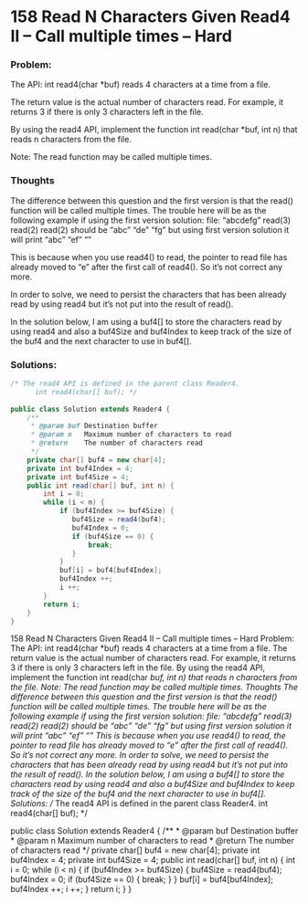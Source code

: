 
# 158 Read N Characters Given Read4 II – Call multiple times – Hard

### Problem:
The API: int read4(char *buf) reads 4 characters at a time from a file.

The return value is the actual number of characters read. For example, it returns 3 if there is only 3 characters left in the file.

By using the read4 API, implement the function int read(char *buf, int n) that reads n characters from the file.

Note:
The read function may be called multiple times.
### Thoughts
The difference between this question and the first version is that the read() function will be called multiple times.
The trouble here will be as the following example if using the first version solution:
file: “abcdefg”
read(3) read(2) read(2) should be “abc” “de” “fg”
but using first version solution it will print “abc” “ef” “”

This is because when you use read4() to read, the pointer to read file has already moved to “e” after the first call of read4(). So it’s not correct any more.

In order to solve, we need to persist the characters that has been already read by using read4 but it’s not put into the result of read().

In the solution below, I am using a buf4[] to store the characters read by using read4 and also a buf4Size and buf4Index to keep track of the size of the buf4 and the next character to use in buf4[].

### Solutions:

```java
/* The read4 API is defined in the parent class Reader4.
      int read4(char[] buf); */
 
public class Solution extends Reader4 {
    /**
     * @param buf Destination buffer
     * @param n   Maximum number of characters to read
     * @return    The number of characters read
     */
    private char[] buf4 = new char[4];
    private int buf4Index = 4;
    private int buf4Size = 4;
    public int read(char[] buf, int n) {
        int i = 0;
        while (i < n) {
            if (buf4Index >= buf4Size) {
               buf4Size = read4(buf4);
               buf4Index = 0;
               if (buf4Size == 0) {
                   break;
               }
            }
            buf[i] = buf4[buf4Index];
            buf4Index ++;
            i ++;
        }
        return i;
    }
}
```
158 Read N Characters Given Read4 II – Call multiple times – Hard
Problem:
The API: int read4(char *buf) reads 4 characters at a time from a file.
The return value is the actual number of characters read. For example, it returns 3 if there is only 3 characters left in the file.
By using the read4 API, implement the function int read(char *buf, int n) that reads n characters from the file.
Note:
The read function may be called multiple times.
Thoughts
The difference between this question and the first version is that the read() function will be called multiple times.
The trouble here will be as the following example if using the first version solution:
file: “abcdefg”
read(3) read(2) read(2) should be “abc” “de” “fg”
but using first version solution it will print “abc” “ef” “”
This is because when you use read4() to read, the pointer to read file has already moved to “e” after the first call of read4(). So it’s not correct any more.
In order to solve, we need to persist the characters that has been already read by using read4 but it’s not put into the result of read().
In the solution below, I am using a buf4[] to store the characters read by using read4 and also a buf4Size and buf4Index to keep track of the size of the buf4 and the next character to use in buf4[].
Solutions:
/* The read4 API is defined in the parent class Reader4.
      int read4(char[] buf); */

public class Solution extends Reader4 {
    /**
     * @param buf Destination buffer
     * @param n   Maximum number of characters to read
     * @return    The number of characters read
     */
    private char[] buf4 = new char[4];
    private int buf4Index = 4;
    private int buf4Size = 4;
    public int read(char[] buf, int n) {
        int i = 0;
        while (i < n) {
            if (buf4Index >= buf4Size) {
               buf4Size = read4(buf4);
               buf4Index = 0;
               if (buf4Size == 0) {
                   break;
               }
            }
            buf[i] = buf4[buf4Index];
            buf4Index ++;
            i ++;
        }
        return i;
    }
}